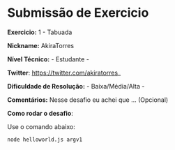 # Submissão de Exercicio

**Exercicio:** 1 - Tabuada

**Nickname:** AkiraTorres

**Nível Técnico:** - Estudante -

**Twitter**: https://twitter.com/akiratorres_

**Dificuldade de Resolução:** - Baixa/Média/Alta -

**Comentários:** Nesse desafio eu achei que ... (Opcional)

**Como rodar o desafio**: 

Use o comando abaixo: 
```bash
node helloworld.js argv1
```